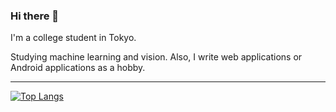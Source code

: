 ### Hi there 👋

I'm a college student in Tokyo.

Studying machine learning and vision. Also, I write web applications or Android applications as a hobby.

---

[![Top Langs](https://github-readme-stats.vercel.app/api/top-langs/?username=RedPanda1618
)](https://github.com/anuraghazra/github-readme-stats)
